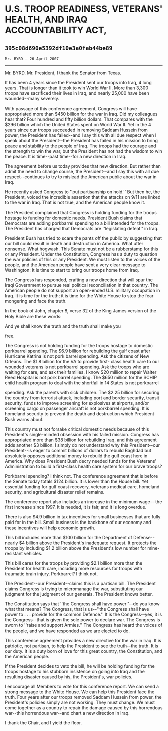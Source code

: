 # U.S. TROOP READINESS, VETERANS' HEALTH, AND IRAQ ACCOUNTABILITY ACT,
## `395c08d690e5392df10e3a0fab44be89`
`Mr. BYRD — 26 April 2007`

---


Mr. BYRD. Mr. President, I thank the Senator from Texas.

It has been 4 years since the President sent our troops into Iraq, 4 
long years. That is longer than it took to win World War II. More than 
3,300 troops have sacrificed their lives in Iraq, and nearly 25,000 
have been wounded--many severely.

With passage of this conference agreement, Congress will have 
appropriated more than $450 billion for the war in Iraq. Did my 
colleagues hear that? Four hundred and fifty billion dollars. That 
compares with the $296 billion which the United States spent on World 
War II. Yet in the 4 years since our troops succeeded in removing 
Saddam Hussein from power, the President has failed--and I say this 
with all due respect when I speak about the President--the President 
has failed in his mission to bring peace and stability to the people of 
Iraq. The troops had the courage and the strength to win the war, but 
the President has not had the wisdom to win the peace. It is time--past 
time--for a new direction in Iraq.

The agreement before us today provides that new direction. But rather 
than admit the need to change course, the President--and I say this 
with all due respect--continues to try to mislead the American public 
about the war in Iraq.

He recently asked Congress to ''put partisanship on hold.'' But then 
he, the President, voiced the incredible assertion that the attacks on 
9/11 are linked to the war in Iraq. That is not true, and the American 
people know it.

The President complained that Congress is holding funding for the 
troops hostage to funding for domestic needs. President Bush claims 
that Democrats are adding porkbarrel spending to a bill intended for 
the troops. The President has charged that Democrats are ''legislating 
defeat'' in Iraq.

President Bush has tried to scare the pants off the public by 
suggesting that our bill could result in death and destruction in 
America. What utter nonsense. What hogwash. This Senate must not be a 
rubberstamp for this or any President. Under the Constitution, Congress 
has a duty to question the war policies of this or any President. We 
must listen to the voices of the people, and the American people have 
sent a very clear message to Washington: It is time to start to bring 
our troops home from Iraq.

The Congress has responded, crafting a new direction that will spur 
the Iraqi Government to pursue real political reconciliation in that 
country. The American people do not support an open-ended U.S. military 
occupation in Iraq. It is time for the truth; it is time for the White 
House to stop the fear mongering and face the truth.

In the book of John, chapter 8, verse 32 of the King James version of 
the Holy Bible are these words:




 And ye shall know the truth and the truth shall make you 


 free.


The Congress is not holding funding for the troops hostage to 
domestic porkbarrel spending. The $6.9 billion for rebuilding the gulf 
coast after Hurricane Katrina is not pork barrel spending. Ask the 
citizens of New Orleans. The $1.8 billion for the VA to provide first-
class health care to our wounded veterans is not porkbarrel spending. 
Ask the troops who are waiting for care, and ask their families. I know 
$20 million to repair Walter Reed Hospital is not pork barrel spending. 
The $650 million for the SCHIP child health program to deal with the 
shortfall in 14 States is not porkbarrel


spending. Ask the parents with sick children. The $2.25 billion for 
securing the country from terrorist attack, including port and border 
security, transit security, funds to improve screening for explosives 
at airports, and/or screening cargo on passenger aircraft is not 
porkbarrel spending. It is homeland security to prevent the death and 
destruction which President Bush warns about.

This country must not forsake critical domestic needs because of this 
President's single-minded obsession with his failed mission. Congress 
has appropriated more than $38 billion for rebuilding Iraq, and this 
agreement adds another $3 billion. I simply do not understand why this 
President--our President--is eager to commit billions of dollars to 
rebuild Baghdad but absolutely opposes additional money to rebuild the 
gulf coast here in America. Why does President Bush decry needed funds 
for the Veterans' Administration to build a first-class health care 
system for our brave troops?

Porkbarrel spending? I think not. The conference agreement that is 
before the Senate today totals $124 billion. It is lower than the House 
bill. Yet essential funding for gulf coast recovery, veterans medical 
care, homeland security, and agricultural disaster relief remains.

The conference report also includes an increase in the minimum wage--
the first increase since 1997. It is needed, it is fair, and it is long 
overdue.

There is also $4.9 billion in tax incentives for small businesses 
that are fully paid for in the bill. Small business is the backbone of 
our economy and these incentives will help economic growth.

This bill includes more than $100 billion for the Department of 
Defense--nearly $4 billion above the President's inadequate request. It 
protects the troops by including $1.2 billion above the President's low 
number for mine-resistant vehicles.

This bill cares for the troops by providing $2.1 billion more than 
the President for health care, including more resources for troops with 
traumatic brain injury. Porkbarrel? I think not.


The President--our President--claims this is a partisan bill. The 
President claims Congress is trying to micromanage the war, 
substituting our judgment for the judgment of our generals. The 
President knows better.

The Constitution says that ''the Congress shall have power''--do you 
know what that means? The Congress, that is us--''the Congress shall 
have power to . . . provide for the common Defence.'' It is the 
Congress--yes, it is the Congress--that is given the sole power to 
declare war. The Congress is sworn to ''raise and support Armies.'' The 
Congress has heard the voices of the people, and we have responded as 
we are elected to do.

This conference agreement provides a new directive for the war in 
Iraq. It is patriotic, not partisan, to help the President to see the 
truth--the truth. It is our duty. It is a duty born of love for this 
great country, the Constitution, and the American people.

If the President decides to veto the bill, he will be holding funding 
for the troops hostage to his stubborn insistence on going into Iraq 
and the resulting disaster caused by his, the President's, war 
policies.

I encourage all Members to vote for this conference report. We can 
send a strong message to the White House. We can help this President 
face the truth. Four years after our troops removed Saddam Hussein from 
power, the President's policies simply are not working. They must 
change. We must come together as a country to repair the damage caused 
by this horrendous war--this horrendous war--and chart a new direction 
in Iraq.

I thank the Chair, and I yield the floor.